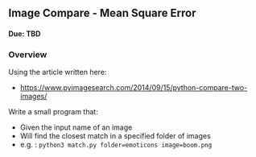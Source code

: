## Image Compare - Mean Square Error
#### Due: TBD


### Overview

Using the article written here:
- https://www.pyimagesearch.com/2014/09/15/python-compare-two-images/

Write a small program that:
- Given the input name of an image
- Will find the closest match in a specified folder of images
- e.g. : `python3 match.py folder=emoticons image=boom.png`

